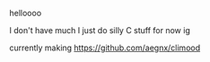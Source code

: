 helloooo

I don't have much I just do silly C stuff for now ig

currently making https://github.com/aegnx/climood
